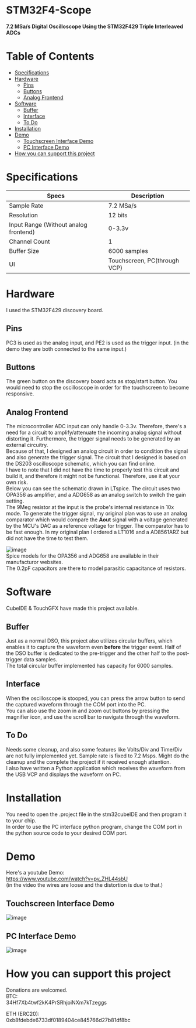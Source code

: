 # STM32F4-Scope
**7.2 MSa/s Digital Oscilloscope Using the STM32F429 Triple Interleaved ADCs**

# Table of Contents
- [Specifications](#specifications)
- [Hardware](#hardware)
  * [Pins](#pins)
  * [Buttons](#buttons)
  * [Analog Frontend](#Analog-Frontend)
- [Software](#software)
  * [Buffer](#buffer)
  * [Interface](#interface)
  * [To Do](#to-do)
- [Installation](#installation)
- [Demo](#demo)
  * [Touchscreen Interface Demo](#touchscreen-interface-demo)
  * [PC Interface Demo](#pc-interface-demo)
- [How you can support this project](#how-you-can-support-this-project)




# Specifications
| Specs | Description |
| ----- | ----------- |
| Sample Rate | 7.2 MSa/s |
| Resolution | 12 bits |
| Input Range (Without analog frontend) | 0-3.3v |
| Channel Count | 1 |
| Buffer Size | 6000 samples |
| UI | Touchscreen, PC(through VCP) |

# Hardware
I used the STM32F429 discovery board. <br>
## Pins
PC3 is used as the analog input, and PE2 is used as the trigger input. (in the demo they are both connected to the same input.) <br>
## Buttons
The green button on the discovery board acts as stop/start button. You would need to stop the oscilloscope in order for the touchscreen to become responsive. <br>
## Analog Frontend
The microcontroller ADC input can only handle 0-3.3v. Therefore, there's a need for a circuit to amplify/attenuate the incoming analog signal without distorting it. Furthermore, the trigger signal needs to be generated by an external circuitry.<br>
Because of that, I designed an analog circuit in order to condition the signal and also generate the trigger signal. The circuit that I designed is based on the DS203 oscilloscope schematic, which you can find online. <br>
I have to note that I did not have the time to properly test this circuit and build it, and therefore it might not be functional. Therefore, use it at your own risk. <br>
Below you can see the schematic drawn in LTspice. The circuit uses two OPA356 as amplifier, and a ADG658 as an analog switch to switch the gain setting.<br>
The 9Meg resistor at the input is the probe's internal resistance in 10x mode. To generate the trigger signal, my original plan was to use an analog comparator which would compare the **Aout** signal with a voltage generated by the MCU's DAC as a reference voltage for trigger. The comparator has to be fast enough. In my original plan I ordered a LT1016 and a AD8561ARZ but did not have the time to test them.<br>

![image](https://user-images.githubusercontent.com/8644346/203829663-9a0c074c-9d66-4540-b1cc-2f3c7cbefaf6.png)
<br> Spice models for the OPA356 and ADG658 are available in their manufacturor websites. <br>
The 0.2pF capacitors are there to model parasitic capacitance of resistors.<br>

# Software
CubeIDE & TouchGFX have made this project available. <br>
## Buffer
Just as a normal DSO, this project also utilizes circular buffers, which enables it to capture the waveform even **before** the trigger event. Half of the DSO buffer is dedicated to the pre-trigger and the other half to the post-trigger data samples. <br>
The total circular buffer implemented has capacity for 6000 samples. <br>
## Interface
When the oscilloscope is stooped, you can press the arrow button to send the captured waveform through the COM port into the PC. <br>
You can also use the zoom in and zoom out buttons by pressing the magnifier icon, and use the scroll bar to navigate through the waveform. <br>
## To Do
Needs some cleanup, and also some features like Volts/Div and Time/Div are not fully implemented yet. Sample rate is fixed to 7.2 Msps. Might do the cleanup and the complete the project if it received enough attention. <br>
I also have written a Python application which receives the waveform from the USB VCP and displays the waveform on PC.

# Installation
You need to open the .project file in the stm32cubeIDE and then program it to your chip. <br>
In order to use the PC interface python program, change the COM port in the python source code to your desired COM port.

# Demo
Here's a youtube Demo:<br>
https://www.youtube.com/watch?v=pv_ZHL44sbU<br>
(in the video the wires are loose and the distortion is due to that.)<br>
## Touchscreen Interface Demo
![image](https://user-images.githubusercontent.com/8644346/178038125-e4bdb67a-f545-4dda-a86f-d97f4b7a3c98.png) <br>
## PC Interface Demo
![image](https://user-images.githubusercontent.com/8644346/186186668-074957f8-7df2-4b6a-9288-2991fcd593d2.png)


# How you can support this project
Donations are welcomed.<br>
BTC:<br>
34Hf7Xb4twf2kK4PrSRhjoiNXm7kTzeggs

ETH (ERC20):<br>
0xb8fdebde6733df0189404ce845766d27b81df8bc
